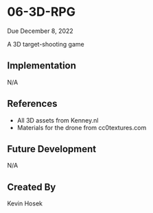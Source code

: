 # 06-3D-RPG

Due December 8, 2022

A 3D target-shooting game

## Implementation

N/A

## References

- All 3D assets from Kenney.nl
- Materials for the drone from cc0textures.com

## Future Development

N/A

## Created By

Kevin Hosek
